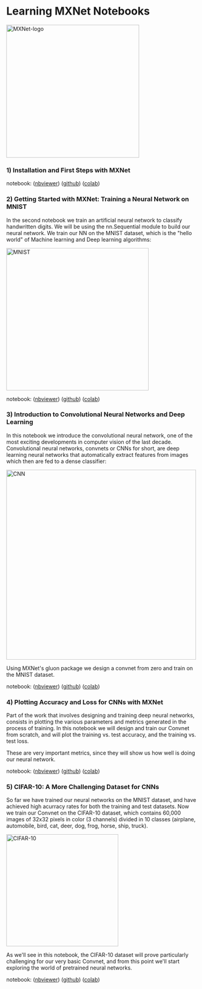 Learning MXNet Notebooks
========================

<img src="https://raw.githubusercontent.com/dmlc/web-data/master/mxnet/image/mxnet_logo_2.png" title="MXNet-logo"
width="350" />

### 1) Installation and First Steps with MXNet

notebook: ([nbviewer](https://github.com/ccarpenterg/LearningMXNet/blob/master/01_installation_first_steps_mxnet.ipynb)) ([github](https://github.com/ccarpenterg/LearningMXNet/blob/master/01_installation_first_steps_mxnet.ipynb)) ([colab](https://colab.research.google.com/github/ccarpenterg/LearningMXNet/blob/master/01_installation_first_steps_mxnet.ipynb))

### 2) Getting Started with MXNet: Training a Neural Network on MNIST

In the second notebook we train an artificial neural network to classify handwritten digits. We will be using the nn.Sequential module to build our neural network. We train our NN on the MNIST dataset, which is the "hello world" of Machine learning and Deep learning algorithms:

<img src="https://upload.wikimedia.org/wikipedia/commons/2/27/MnistExamples.png" title="MNIST" width="375" />

notebook: ([nbviewer](https://nbviewer.jupyter.org/github/ccarpenterg/LearningMXNet/blob/master/02_getting_started_with_mxnet.ipynb)) ([github](https://github.com/ccarpenterg/LearningMXNet/blob/master/02_getting_started_with_mxnet.ipynb)) ([colab](https://colab.research.google.com/github/ccarpenterg/LearningMXNet/blob/master/02_getting_started_with_mxnet.ipynb))

### 3) Introduction to Convolutional Neural Networks and Deep Learning

In this notebook we introduce the convolutional neural network, one of the most exciting developments in computer vision of the last decade. Convolutional neural networks, convnets or CNNs for short, are deep learning neural networks that automatically extract features from images which then are fed to a dense classifier:

<img src="https://upload.wikimedia.org/wikipedia/commons/thumb/6/63/Typical_cnn.png/800px-Typical_cnn.png" 
title="CNN" width="500" />

Using MXNet's gluon package we design a convnet from zero and train on the MNIST dataset.

notebook: ([nbviewer](https://nbviewer.jupyter.org/github/ccarpenterg/LearningMXNet/blob/master/03_introduction_to_convnets_with_mxnet.ipynb)) ([github](https://github.com/ccarpenterg/LearningMXNet/blob/master/03_introduction_to_convnets_with_mxnet.ipynb)) ([colab](https://colab.research.google.com/github/ccarpenterg/LearningMXNet/blob/master/03_introduction_to_convnets_with_mxnet.ipynb))

### 4) Plotting Accuracy and Loss for CNNs with MXNet

Part of the work that involves designing and training deep neural networks, consists in plotting the various parameters and metrics generated in the process of training. In this notebook we will design and train our Convnet from scratch, and will plot the training vs. test accuracy, and the training vs. test loss.

These are very important metrics, since they will show us how well is doing our neural network.

notebook: ([nbviewer](https://nbviewer.jupyter.org/github/ccarpenterg/LearningMXNet/blob/master/04_plotting_accuracy_loss_convnet.ipynb)) ([github](https://github.com/ccarpenterg/LearningMXNet/blob/master/04_plotting_accuracy_loss_convnet.ipynb)) ([colab](https://colab.research.google.com/github/ccarpenterg/LearningMXNet/blob/master/04_plotting_accuracy_loss_convnet.ipynb))

### 5) CIFAR-10: A More Challenging Dataset for CNNs

So far we have trained our neural networks on the MNIST dataset, and have achieved high acurracy rates for both the training and test datasets. Now we train our Convnet on the CIFAR-10 dataset, which contains 60,000 images of 32x32 pixels in color (3 channels) divided in 10 classes (airplane, automobile, bird, cat, deer, dog, frog, horse, ship, truck).

<img src="https://storage.googleapis.com/kaggle-competitions/kaggle/3649/media/cifar-10.png" title="CIFAR-10" width="295" />

As we'll see in this notebook, the CIFAR-10 dataset will prove particularly challenging for our very basic Convnet, and from this point we'll start exploring the world of pretrained neural networks.

notebook: ([nbviewer](https://nbviewer.jupyter.org/github/ccarpenterg/LearningMXNet/blob/master/05_cifar_10_challenging_convnets.ipynb)) ([github](https://github.com/ccarpenterg/LearningMXNet/blob/master/05_cifar_10_challenging_convnets.ipynb)) ([colab](https://colab.research.google.com/github/ccarpenterg/LearningMXNet/blob/master/05_cifar_10_challenging_convnets.ipynb))
